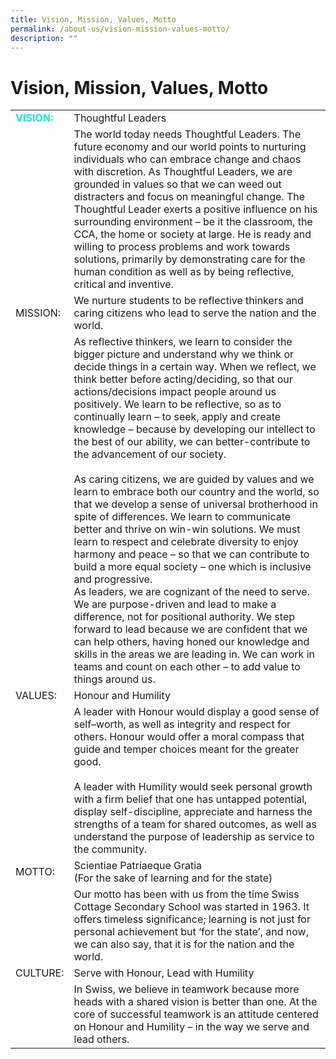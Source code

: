 ```yaml
---
title: Vision, Mission, Values, Motto
permalink: /about-us/vision-mission-values-motto/
description: ""
---
```

# Vision, Mission, Values, Motto


|          |                            |
|----------|---------------------------------------|
| <span style = "color: #0eebd8"> <b>VISION:</b> </span>  | Thoughtful Leaders                                 |
|          | The world today needs Thoughtful Leaders. The future economy and our world points to nurturing individuals who can embrace change and chaos with discretion.  As Thoughtful Leaders, we are grounded in values so that we can weed out distracters and focus on meaningful change. The Thoughtful Leader exerts a positive influence on his surrounding environment – be it the classroom, the CCA, the home or society at large. He is ready and willing to process problems and work towards solutions, primarily by demonstrating care for the human condition as well as by being reflective, critical and inventive.                                                   |
| MISSION: | We nurture students to be reflective thinkers and caring citizens who lead to serve the nation and the world.                                        |
|          | As reflective thinkers, we learn to consider the bigger picture and understand why we think or decide things in a certain way. When we reflect, we think better before acting/deciding, so that our actions/decisions impact people around us positively. We learn to be reflective, so as to continually learn – to seek, apply and create knowledge – because by developing our intellect to the best of our ability, we can better-contribute to the advancement of our society.<br><br>As caring citizens, we are guided by values and we learn to embrace both our country and the world, so that we develop a sense of universal brotherhood in spite of differences. We learn to communicate better and thrive on win-win solutions. We must learn to respect and celebrate diversity to enjoy harmony and peace – so that we can contribute to build a more equal society – one which is inclusive and progressive.<br>As leaders, we are cognizant of the need to serve. We are purpose-driven and lead to make a difference, not for positional authority. We step forward to lead because we are confident that we can help others, having honed our knowledge and skills in the areas we are leading in. We can work in teams and count on each other – to add value to things around us. |
| VALUES:  | Honour and Humility                 |
|          | A leader with Honour would display a good sense of self–worth, as well as integrity and respect for others. Honour would offer a moral compass that guide and temper choices meant for the greater good.<br><br>A leader with Humility would seek personal growth with a firm belief that one has untapped potential, display self-discipline, appreciate and harness the strengths of a team for shared outcomes, as well as understand the purpose of leadership as service to the community.             |
| MOTTO:   | Scientiae Patriaeque Gratia<br>(For the sake of learning and for the state)                                        |
|          | Our motto has been with us from the time Swiss Cottage Secondary School was started in 1963. It offers timeless significance; learning is not just for personal achievement but ‘for the state’, and now, we can also say, that it is for the nation and the world.                                                                                             |
| CULTURE: | Serve with Honour, Lead with Humility                                                                                                                                                                                                                                                  |
|          | In Swiss, we believe in teamwork because more heads with a shared vision is better than one. At the core of successful teamwork is an attitude centered on Honour and Humility – in the way we serve and lead others.                       |
